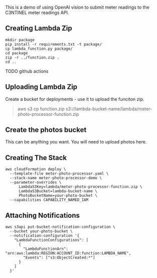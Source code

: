 This is a demo of using OpenAI vision to submit meter readings to the C3NTINEL meter readings API.

## Creating Lambda Zip

~~~~
mkdir package
pip install -r requirements.txt -t package/
cp lambda_function.py package/
cd package
zip -r ../function.zip .
cd ..
~~~~

TODO github actions

## Uploading Lambda Zip

Create a bucket for deployments - use it to upload the funciton zip.

> aws s3 cp function.zip s3://lambda-bucket-name/lambda/meter-photo-processor-function.zip


## Create the photos bucket

This can be anything you want. You will need to upload photos here.

## Creating The Stack

~~~~
aws cloudformation deploy \
  --template-file meter-photo-processor.yaml \
  --stack-name meter-photo-processor-demo \
  --parameter-overrides \
      LambdaS3Key=lambda/meter-photo-processor-function.zip \
      LambdaS3Bucket=lambda-bucket-name \
      PhotoBucketName=your-photo-bucket \
  --capabilities CAPABILITY_NAMED_IAM
~~~~

## Attaching Notifications

~~~~
aws s3api put-bucket-notification-configuration \
  --bucket your-photo-bucket \
  --notification-configuration '{
    "LambdaFunctionConfigurations": [
      {
        "LambdaFunctionArn": "arn:aws:lambda:REGION:ACCOUNT_ID:function:LAMBDA_NAME",
        "Events": ["s3:ObjectCreated:*"]
      }
    ]
  }'
~~~~
